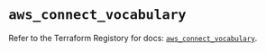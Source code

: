 # `aws_connect_vocabulary`

Refer to the Terraform Registory for docs: [`aws_connect_vocabulary`](https://registry.terraform.io/providers/hashicorp/aws/5.16.2/docs/resources/connect_vocabulary).
